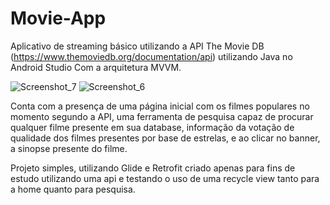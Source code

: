 # Movie-App
Aplicativo de streaming básico utilizando a API The Movie DB (https://www.themoviedb.org/documentation/api) utilizando Java no Android Studio
Com a arquitetura MVVM.

![Screenshot_7](https://user-images.githubusercontent.com/59840894/129624649-0cb8450e-31b7-4ae7-b210-4dfb78cf62ce.png)
![Screenshot_6](https://user-images.githubusercontent.com/59840894/129624449-aaf68add-6333-4651-b1bb-21815cbe9147.png)


Conta com a presença de uma página inicial com os filmes populares no momento segundo a API, uma ferramenta de pesquisa capaz de procurar qualquer filme presente em sua database, informação da votação de qualidade dos filmes presentes por base de estrelas, e ao clicar no banner, a sinopse presente do filme.

Projeto simples, utilizando Glide e Retrofit criado apenas para fins de estudo utilizando uma api e testando o uso de uma recycle view tanto para a home quanto para pesquisa.
